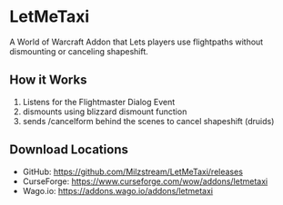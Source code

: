 # LetMeTaxi
 A World of Warcraft Addon that Lets players use flightpaths without dismounting or canceling shapeshift.
 
 ## How it Works
1. Listens for the Flightmaster Dialog Event
2. dismounts using blizzard dismount function
3. sends /cancelform behind the scenes to cancel shapeshift (druids)

## Download Locations
* GitHub: https://github.com/Milzstream/LetMeTaxi/releases
* CurseForge: https://www.curseforge.com/wow/addons/letmetaxi
* Wago.io: https://addons.wago.io/addons/letmetaxi
